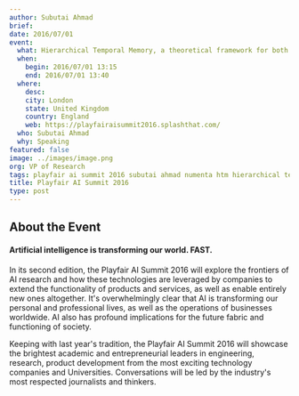 ```yaml
---
author: Subutai Ahmad
brief:
date: 2016/07/01
event:
  what: Hierarchical Temporal Memory, a theoretical framework for both biological and machine intelligence
  when:
    begin: 2016/07/01 13:15
    end: 2016/07/01 13:40
  where:
    desc:
    city: London
    state: United Kingdom
    country: England
    web: https://playfairaisummit2016.splashthat.com/
  who: Subutai Ahmad
  why: Speaking
featured: false
image: ../images/image.png
org: VP of Research
tags: playfair ai summit 2016 subutai ahmad numenta htm hierarchical temporal memory theoretical biological machine intelligence
title: Playfair AI Summit 2016
type: post
---
```


## About the Event

#### Artificial intelligence is transforming our world. FAST.

In its second edition, the Playfair AI Summit 2016 will explore the frontiers of
AI research and how these technologies are leveraged by companies to extend the
functionality of products and services, as well as enable entirely new ones
altogether. It's overwhelmingly clear that AI is transforming our personal and
professional lives, as well as the operations of businesses worldwide. AI also
has profound implications for the future fabric and functioning of society.

Keeping with last year's tradition, the Playfair AI Summit 2016 will showcase
the brightest academic and entrepreneurial leaders in engineering, research,
product development from the most exciting technology companies and
Universities. Conversations will be led by the industry's most respected
journalists and thinkers.
